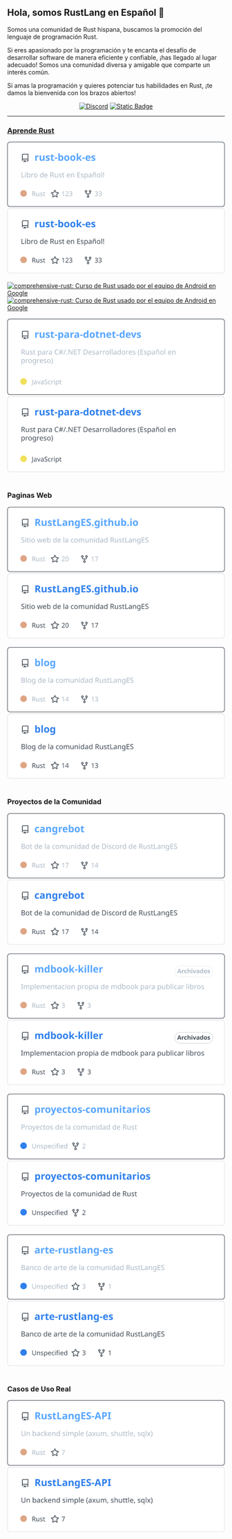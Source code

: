 <!--
  This README project is inspired from https://github.com/b0o/b0o
-->
## Hola, somos RustLang en Español 👋

Somos una comunidad de Rust hispana, buscamos la promoción del lenguaje de programación Rust.

Si eres apasionado por la programación y te encanta el desafío de desarrollar software de manera eficiente y confiable, ¡has llegado al lugar adecuado! Somos una comunidad diversa y amigable que comparte un interés común.

Si amas la programación y quieres potenciar tus habilidades en Rust, ¡te damos la bienvenida con los brazos abiertos!

<div align="center">

[![Discord](https://img.shields.io/discord/778674594856960012?style=for-the-badge&logo=discord&color=blue)](https://discord.gg/4ng5HgmaMg)
[![Static Badge](https://img.shields.io/badge/-LinkedIn-0e76a8?style=for-the-badge&logo=linkedin)](https://www.linkedin.com/company/rustlanges)

</div>
      

---

### [Aprende Rust](https://rustlang-es.org/aprende)

<div float="left">
<a href="https://github.com/RustLangES/rust-book-es#gh-dark-mode-only"><img src="https://raw.githubusercontent.com/RustLangES/.github/main/assets/RustLangES-rust-book-es-dark.svg#gh-dark-mode-only" alt="rust-book-es: Libro de Rust en Español!"></a>
<a href="https://github.com/RustLangES/rust-book-es#gh-light-mode-only"><img src="https://raw.githubusercontent.com/RustLangES/.github/main/assets/RustLangES-rust-book-es-light.svg#gh-light-mode-only" alt="rust-book-es: Libro de Rust en Español!"></a>
&nbsp;
<a href="https://github.com/RustLangES/comprehensive-rust#gh-dark-mode-only"><img src="https://raw.githubusercontent.com/RustLangES/.github/main/assets/RustLangES-comprehensive-rust-dark.svg#gh-dark-mode-only" alt="comprehensive-rust: Curso de Rust usado por el equipo de Android en Google"></a>
<a href="https://github.com/RustLangES/comprehensive-rust#gh-light-mode-only"><img src="https://raw.githubusercontent.com/RustLangES/.github/main/assets/RustLangES-comprehensive-rust-light.svg#gh-light-mode-only" alt="comprehensive-rust: Curso de Rust usado por el equipo de Android en Google"></a>
&nbsp;
</div><div float="left">
<a href="https://github.com/RustLangES/rust-para-dotnet-devs#gh-dark-mode-only"><img src="https://raw.githubusercontent.com/RustLangES/.github/main/assets/RustLangES-rust-para-dotnet-devs-dark.svg#gh-dark-mode-only" alt="rust-para-dotnet-devs: Rust para C#/.NET Desarrolladores (Español en progreso)"></a>
<a href="https://github.com/RustLangES/rust-para-dotnet-devs#gh-light-mode-only"><img src="https://raw.githubusercontent.com/RustLangES/.github/main/assets/RustLangES-rust-para-dotnet-devs-light.svg#gh-light-mode-only" alt="rust-para-dotnet-devs: Rust para C#/.NET Desarrolladores (Español en progreso)"></a>
&nbsp;
</div>

### Paginas Web

<div float="left">
<a href="https://github.com/RustLangES/RustLangES.github.io#gh-dark-mode-only"><img src="https://raw.githubusercontent.com/RustLangES/.github/main/assets/RustLangES-RustLangES.github.io-dark.svg#gh-dark-mode-only" alt="RustLangES.github.io: Sitio web de la comunidad RustLangES"></a>
<a href="https://github.com/RustLangES/RustLangES.github.io#gh-light-mode-only"><img src="https://raw.githubusercontent.com/RustLangES/.github/main/assets/RustLangES-RustLangES.github.io-light.svg#gh-light-mode-only" alt="RustLangES.github.io: Sitio web de la comunidad RustLangES"></a>
&nbsp;
<a href="https://github.com/RustLangES/blog#gh-dark-mode-only"><img src="https://raw.githubusercontent.com/RustLangES/.github/main/assets/RustLangES-blog-dark.svg#gh-dark-mode-only" alt="blog: Blog de la comunidad RustLangES"></a>
<a href="https://github.com/RustLangES/blog#gh-light-mode-only"><img src="https://raw.githubusercontent.com/RustLangES/.github/main/assets/RustLangES-blog-light.svg#gh-light-mode-only" alt="blog: Blog de la comunidad RustLangES"></a>
&nbsp;
</div>

### Proyectos de la Comunidad

<div float="left">
<a href="https://github.com/RustLangES/cangrebot#gh-dark-mode-only"><img src="https://raw.githubusercontent.com/RustLangES/.github/main/assets/RustLangES-cangrebot-dark.svg#gh-dark-mode-only" alt="cangrebot: Bot de la comunidad de Discord de RustLangES"></a>
<a href="https://github.com/RustLangES/cangrebot#gh-light-mode-only"><img src="https://raw.githubusercontent.com/RustLangES/.github/main/assets/RustLangES-cangrebot-light.svg#gh-light-mode-only" alt="cangrebot: Bot de la comunidad de Discord de RustLangES"></a>
&nbsp;
<a href="https://github.com/RustLangES/mdbook-killer#gh-dark-mode-only"><img src="https://raw.githubusercontent.com/RustLangES/.github/main/assets/RustLangES-mdbook-killer-dark.svg#gh-dark-mode-only" alt="mdbook-killer: Nuestra propia implementacion de mdbook para publicar libros"></a>
<a href="https://github.com/RustLangES/mdbook-killer#gh-light-mode-only"><img src="https://raw.githubusercontent.com/RustLangES/.github/main/assets/RustLangES-mdbook-killer-light.svg#gh-light-mode-only" alt="mdbook-killer: Nuestra propia implementacion de mdbook para publicar libros"></a>
&nbsp;
</div><div float="left">
<a href="https://github.com/RustLangES/proyectos-comunitarios#gh-dark-mode-only"><img src="https://raw.githubusercontent.com/RustLangES/.github/main/assets/RustLangES-proyectos-comunitarios-dark.svg#gh-dark-mode-only" alt="proyectos-comunitarios: Proyectos de la comunidad de Rust"></a>
<a href="https://github.com/RustLangES/proyectos-comunitarios#gh-light-mode-only"><img src="https://raw.githubusercontent.com/RustLangES/.github/main/assets/RustLangES-proyectos-comunitarios-light.svg#gh-light-mode-only" alt="proyectos-comunitarios: Proyectos de la comunidad de Rust"></a>
&nbsp;
<a href="https://github.com/RustLangES/arte-rustlang-es#gh-dark-mode-only"><img src="https://raw.githubusercontent.com/RustLangES/.github/main/assets/RustLangES-arte-rustlang-es-dark.svg#gh-dark-mode-only" alt="arte-rustlang-es: Banco de arte de la comunidad RustLangES"></a>
<a href="https://github.com/RustLangES/arte-rustlang-es#gh-light-mode-only"><img src="https://raw.githubusercontent.com/RustLangES/.github/main/assets/RustLangES-arte-rustlang-es-light.svg#gh-light-mode-only" alt="arte-rustlang-es: Banco de arte de la comunidad RustLangES"></a>
&nbsp;
</div>

### Casos de Uso Real

<div float="left">
<a href="https://github.com/RustLangES/RustLangES-API#gh-dark-mode-only"><img src="https://raw.githubusercontent.com/RustLangES/.github/main/assets/RustLangES-RustLangES-API-dark.svg#gh-dark-mode-only" alt="RustLangES-API: Un backend simple (axum, shuttle, sqlx)"></a>
<a href="https://github.com/RustLangES/RustLangES-API#gh-light-mode-only"><img src="https://raw.githubusercontent.com/RustLangES/.github/main/assets/RustLangES-RustLangES-API-light.svg#gh-light-mode-only" alt="RustLangES-API: Un backend simple (axum, shuttle, sqlx)"></a>
&nbsp;
</div>
